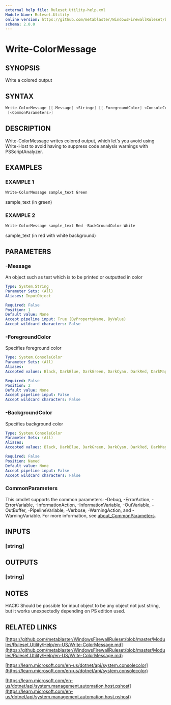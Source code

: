 ```yaml
---
external help file: Ruleset.Utility-help.xml
Module Name: Ruleset.Utility
online version: https://github.com/metablaster/WindowsFirewallRuleset/blob/master/Modules/Ruleset.Utility/Help/en-US/Write-ColorMessage.md
schema: 2.0.0
---
```


# Write-ColorMessage

## SYNOPSIS

Write a colored output

## SYNTAX

```powershell
Write-ColorMessage [[-Message] <String>] [[-ForegroundColor] <ConsoleColor>] [-BackgroundColor <ConsoleColor>]
 [<CommonParameters>]
```

## DESCRIPTION

Write-ColorMessage writes colored output, which let's you avoid using Write-Host to
avoid having to suppress code analysis warnings with PSScriptAnalyzer.

## EXAMPLES

### EXAMPLE 1

```powershell
Write-ColorMessage sample_text Green
```

sample_text (in green)

### EXAMPLE 2

```powershell
Write-ColorMessage sample_text Red -BackGroundColor White
```

sample_text (in red with white background)

## PARAMETERS

### -Message

An object such as test which is to be printed or outputted in color

```yaml
Type: System.String
Parameter Sets: (All)
Aliases: InputObject

Required: False
Position: 1
Default value: None
Accept pipeline input: True (ByPropertyName, ByValue)
Accept wildcard characters: False
```

### -ForegroundColor

Specifies foreground color

```yaml
Type: System.ConsoleColor
Parameter Sets: (All)
Aliases:
Accepted values: Black, DarkBlue, DarkGreen, DarkCyan, DarkRed, DarkMagenta, DarkYellow, Gray, DarkGray, Blue, Green, Cyan, Red, Magenta, Yellow, White

Required: False
Position: 2
Default value: None
Accept pipeline input: False
Accept wildcard characters: False
```

### -BackgroundColor

Specifies background color

```yaml
Type: System.ConsoleColor
Parameter Sets: (All)
Aliases:
Accepted values: Black, DarkBlue, DarkGreen, DarkCyan, DarkRed, DarkMagenta, DarkYellow, Gray, DarkGray, Blue, Green, Cyan, Red, Magenta, Yellow, White

Required: False
Position: Named
Default value: None
Accept pipeline input: False
Accept wildcard characters: False
```

### CommonParameters

This cmdlet supports the common parameters: -Debug, -ErrorAction, -ErrorVariable, -InformationAction, -InformationVariable, -OutVariable, -OutBuffer, -PipelineVariable, -Verbose, -WarningAction, and -WarningVariable. For more information, see [about_CommonParameters](http://go.microsoft.com/fwlink/?LinkID=113216).

## INPUTS

### [string]

## OUTPUTS

### [string]

## NOTES

HACK: Should be possible for input object to be any object not just string, but it
works unexpectedly depending on PS edition used.

## RELATED LINKS

[https://github.com/metablaster/WindowsFirewallRuleset/blob/master/Modules/Ruleset.Utility/Help/en-US/Write-ColorMessage.md](https://github.com/metablaster/WindowsFirewallRuleset/blob/master/Modules/Ruleset.Utility/Help/en-US/Write-ColorMessage.md)

[https://learn.microsoft.com/en-us/dotnet/api/system.consolecolor](https://learn.microsoft.com/en-us/dotnet/api/system.consolecolor)

[https://learn.microsoft.com/en-us/dotnet/api/system.management.automation.host.pshost](https://learn.microsoft.com/en-us/dotnet/api/system.management.automation.host.pshost)
